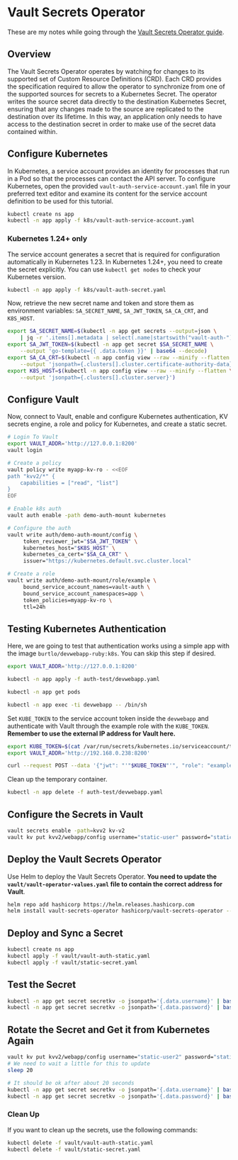 # Vault Secrets Operator

These are my notes while going through the [Vault Secrets Operator guide](https://developer.hashicorp.com/vault/tutorials/kubernetes/vault-secrets-operator).

## Overview

The Vault Secrets Operator operates by watching for changes to its supported set of Custom Resource Definitions (CRD). Each CRD provides the specification required to allow the operator to synchronize from one of the supported sources for secrets to a Kubernetes Secret. The operator writes the source secret data directly to the destination Kubernetes Secret, ensuring that any changes made to the source are replicated to the destination over its lifetime. In this way, an application only needs to have access to the destination secret in order to make use of the secret data contained within.

## Configure Kubernetes

In Kubernetes, a service account provides an identity for processes that run in a Pod so that the processes can contact the API server. To configure Kubernetes, open the provided `vault-auth-service-account.yaml` file in your preferred text editor and examine its content for the service account definition to be used for this tutorial.

```bash
kubectl create ns app
kubectl -n app apply -f k8s/vault-auth-service-account.yaml
```

### Kubernetes 1.24+ only

The service account generates a secret that is required for configuration automatically in Kubernetes 1.23. In Kubernetes 1.24+, you need to create the secret explicitly. You can use `kubectl get nodes` to check your Kubernetes version.

```bash
kubectl -n app apply -f k8s/vault-auth-secret.yaml
```

Now, retrieve the new secret name and token and store them as environment variables: `SA_SECRET_NAME`, `SA_JWT_TOKEN`, `SA_CA_CRT`, and `K8S_HOST`.

```bash
export SA_SECRET_NAME=$(kubectl -n app get secrets --output=json \
    | jq -r '.items[].metadata | select(.name|startswith("vault-auth-")).name')
export SA_JWT_TOKEN=$(kubectl -n app get secret $SA_SECRET_NAME \
    --output 'go-template={{ .data.token }}' | base64 --decode)
export SA_CA_CRT=$(kubectl -n app config view --raw --minify --flatten \
    --output 'jsonpath={.clusters[].cluster.certificate-authority-data}' | base64 --decode)
export K8S_HOST=$(kubectl -n app config view --raw --minify --flatten \
    --output 'jsonpath={.clusters[].cluster.server}')
```

## Configure Vault

Now, connect to Vault, enable and configure Kubernetes authentication, KV secrets engine, a role and policy for Kubernetes, and create a static secret.

```bash
# Login To Vault
export VAULT_ADDR='http://127.0.0.1:8200'
vault login

# Create a policy
vault policy write myapp-kv-ro - <<EOF
path "kvv2/*" {
    capabilities = ["read", "list"]
}
EOF

# Enable k8s auth
vault auth enable -path demo-auth-mount kubernetes

# Configure the auth
vault write auth/demo-auth-mount/config \
     token_reviewer_jwt="$SA_JWT_TOKEN" \
     kubernetes_host="$K8S_HOST" \
     kubernetes_ca_cert="$SA_CA_CRT" \
     issuer="https://kubernetes.default.svc.cluster.local"

# Create a role
vault write auth/demo-auth-mount/role/example \
     bound_service_account_names=vault-auth \
     bound_service_account_namespaces=app \
     token_policies=myapp-kv-ro \
     ttl=24h
```

## Testing Kubernetes Authentication

Here, we are going to test that authentication works using a simple app with the image `burtlo/devwebapp-ruby:k8s`. You can skip this step if desired.

```bash
export VAULT_ADDR='http://127.0.0.1:8200'

kubectl -n app apply -f auth-test/devwebapp.yaml

kubectl -n app get pods

kubectl -n app exec -ti devwebapp -- /bin/sh
```

Set `KUBE_TOKEN` to the service account token inside the `devwebapp` and authenticate with Vault through the example role with the `KUBE_TOKEN`. **Remember to use the external IP address for Vault here.**

```bash
export KUBE_TOKEN=$(cat /var/run/secrets/kubernetes.io/serviceaccount/token)
export VAULT_ADDR='http://192.168.0.238:8200'

curl --request POST --data '{"jwt": "'"$KUBE_TOKEN"'", "role": "example"}' $VAULT_ADDR/v1/auth/demo-auth-mount/login
```

Clean up the temporary container.

```bash
kubectl -n app delete -f auth-test/devwebapp.yaml
```

## Configure the Secrets in Vault

```bash
vault secrets enable -path=kvv2 kv-v2
vault kv put kvv2/webapp/config username="static-user" password="static-password"
```

## Deploy the Vault Secrets Operator

Use Helm to deploy the Vault Secrets Operator. **You need to update the `vault/vault-operator-values.yaml` file to contain the correct address for Vault**.

```bash
helm repo add hashicorp https://helm.releases.hashicorp.com
helm install vault-secrets-operator hashicorp/vault-secrets-operator --version 0.3.1 -n vault-secrets-operator-system --create-namespace --values vault/vault-operator-values.yaml
```

## Deploy and Sync a Secret

```bash
kubectl create ns app
kubectl apply -f vault/vault-auth-static.yaml
kubectl apply -f vault/static-secret.yaml
```

## Test the Secret

```bash
kubectl -n app get secret secretkv -o jsonpath='{.data.username}' | base64 -d
kubectl -n app get secret secretkv -o jsonpath='{.data.password}' | base64 -d
```

## Rotate the Secret and Get it from Kubernetes Again

```bash
vault kv put kvv2/webapp/config username="static-user2" password="static-password2"
# We need to wait a little for this to update
sleep 20

# It should be ok after about 20 seconds
kubectl -n app get secret secretkv -o jsonpath='{.data.username}' | base64 -d
kubectl -n app get secret secretkv -o jsonpath='{.data.password}' | base64 -d
```

### Clean Up

If you want to clean up the secrets, use the following commands:

```bash
kubectl delete -f vault/vault-auth-static.yaml
kubectl delete -f vault/static-secret.yaml
```